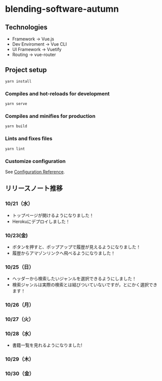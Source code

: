 # blending-software-autumn

## Technologies
- Framework -> Vue.js
- Dev Enviroment -> Vue CLI
- UI Framework -> Vuetify
- Routing -> vue-router

## Project setup
```
yarn install
```

### Compiles and hot-reloads for development
```
yarn serve
```

### Compiles and minifies for production
```
yarn build
```

### Lints and fixes files
```
yarn lint
```

### Customize configuration
See [Configuration Reference](https://cli.vuejs.org/config/).

## リリースノート推移
### 10/21（水）
- トップページが開けるようになりました！
- Herokuにデプロイしました！

### 10/23(金)
- ボタンを押すと、ポップアップで履歴が見えるようになりました！
- 履歴からアマゾンリンクへ飛べるようになりました！

### 10/25（日）
- ヘッダーから検索したいジャンルを選択できるようにしました！
- 検索ジャンルは実際の検索とは結びついていないですが，とにかく選択できます！

### 10/26（月）
### 10/27（火）
### 10/28（水）
- 書籍一覧を見れるようになりました!
### 10/29（木）
### 10/30（金）

